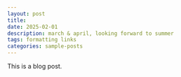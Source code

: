 ```yaml
---
layout: post
title: 
date: 2025-02-01
description: march & april, looking forward to summer
tags: formatting links
categories: sample-posts
---
```


This is a blog post.